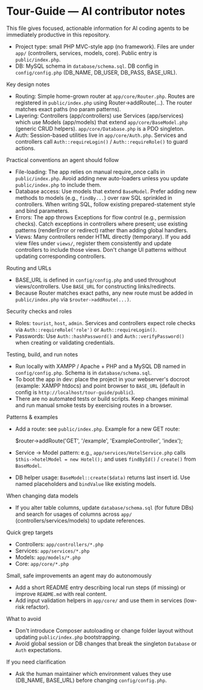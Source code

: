<!-- .github/copilot-instructions.md: Guidance for AI coding agents working on the tour-guide app -->
# Tour-Guide — AI contributor notes

This file gives focused, actionable information for AI coding agents to be immediately productive in this repository.

- Project type: small PHP MVC-style app (no framework). Files are under `app/` (controllers, services, models, core). Public entry is `public/index.php`.
- DB: MySQL schema in `database/schema.sql`. DB config in `config/config.php` (DB_NAME, DB_USER, DB_PASS, BASE_URL).

Key design notes
- Routing: Simple home-grown router at `app/core/Router.php`. Routes are registered in `public/index.php` using Router->addRoute(...). The router matches exact paths (no param patterns).
- Layering: Controllers (app/controllers) use Services (app/services) which use Models (app/models) that extend `app/core/BaseModel.php` (generic CRUD helpers). `app/core/Database.php` is a PDO singleton.
- Auth: Session-based utilities live in `app/core/Auth.php`. Services and controllers call `Auth::requireLogin()` / `Auth::requireRole()` to guard actions.

Practical conventions an agent should follow
- File-loading: The app relies on manual require_once calls in `public/index.php`. Avoid adding new auto-loaders unless you update `public/index.php` to include them.
- Database access: Use models that extend `BaseModel`. Prefer adding new methods to models (e.g., `findBy...`) over raw SQL sprinkled in controllers. When writing SQL, follow existing prepared-statement style and bind parameters.
- Errors: The app throws Exceptions for flow control (e.g., permission checks). Catch exceptions in controllers where present; use existing patterns (renderError or redirect) rather than adding global handlers.
- Views: Many controllers render HTML directly (temporary). If you add view files under `views/`, register them consistently and update controllers to include those views. Don't change UI patterns without updating corresponding controllers.

Routing and URLs
- BASE_URL is defined in `config/config.php` and used throughout views/controllers. Use `BASE_URL` for constructing links/redirects.
- Because Router matches exact paths, any new route must be added in `public/index.php` via `$router->addRoute(...)`.

Security checks and roles
- Roles: `tourist`, `host`, `admin`. Services and controllers expect role checks via `Auth::requireRole('role')` or `Auth::requireLogin()`.
- Passwords: Use `Auth::hashPassword()` and `Auth::verifyPassword()` when creating or validating credentials.

Testing, build, and run notes
- Run locally with XAMPP / Apache + PHP and a MySQL DB named in `config/config.php`. Schema is in `database/schema.sql`.
- To boot the app in dev: place the project in your webserver's docroot (example: XAMPP htdocs) and point browser to `BASE_URL` (default in config is `http://localhost/tour-guide/public`).
- There are no automated tests or build scripts. Keep changes minimal and run manual smoke tests by exercising routes in a browser.

Patterns & examples
- Add a route: see `public/index.php`. Example for a new GET route:

  $router->addRoute('GET', '/example', 'ExampleController', 'index');

- Service → Model pattern: e.g., `app/services/HotelService.php` calls `$this->hotelModel = new Hotel();` and uses `findById()` / `create()` from `BaseModel`.

- DB helper usage: `BaseModel::create($data)` returns last insert id. Use named placeholders and `bindValue` like existing models.

When changing data models
- If you alter table columns, update `database/schema.sql` (for future DBs) and search for usages of columns across `app/` (controllers/services/models) to update references.

Quick grep targets
- Controllers: `app/controllers/*.php`
- Services: `app/services/*.php`
- Models: `app/models/*.php`
- Core: `app/core/*.php`

Small, safe improvements an agent may do autonomously
- Add a short README entry describing local run steps (if missing) or improve `README.md` with real content.
- Add input validation helpers in `app/core/` and use them in services (low-risk refactor).

What to avoid
- Don't introduce Composer autoloading or change folder layout without updating `public/index.php` bootstrapping.
- Avoid global session or DB changes that break the singleton `Database` or `Auth` expectations.

If you need clarification
- Ask the human maintainer which environment values they use (DB_NAME, BASE_URL) before changing `config/config.php`.
